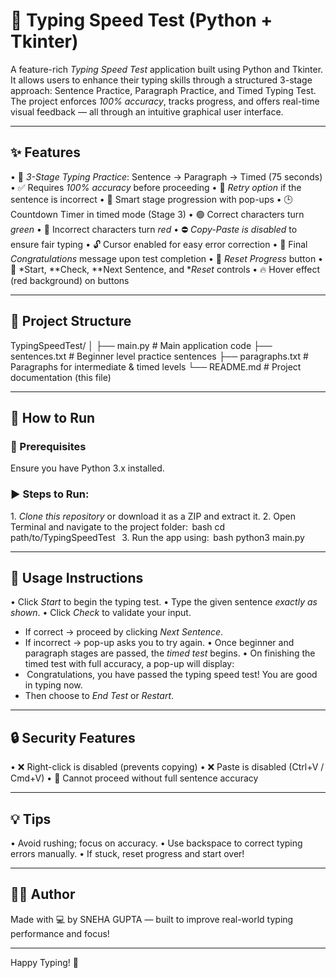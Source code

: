 # 🧠 Typing Speed Test (Python + Tkinter)

A feature-rich *Typing Speed Test* application built using Python and Tkinter. It allows users to enhance their typing skills through a structured 3-stage approach: Sentence Practice, Paragraph Practice, and Timed Typing Test. The project enforces *100% accuracy*, tracks progress, and offers real-time visual feedback — all through an intuitive graphical user interface.

---

## ✨ Features

•⁠  ⁠🎯 *3-Stage Typing Practice*: Sentence → Paragraph → Timed (75 seconds)
•⁠  ⁠✅ Requires *100% accuracy* before proceeding
•⁠  ⁠🔁 *Retry option* if the sentence is incorrect
•⁠  ⁠🧠 Smart stage progression with pop-ups
•⁠  ⁠🕒 Countdown Timer in timed mode (Stage 3)
•⁠  ⁠🟢 Correct characters turn *green*
•⁠  ⁠🔴 Incorrect characters turn *red*
•⁠  ⁠⛔ *Copy-Paste is disabled* to ensure fair typing
•⁠  ⁠🔓 Cursor enabled for easy error correction
•⁠  ⁠🎉 Final *Congratulations* message upon test completion
•⁠  ⁠🔄 *Reset Progress* button
•⁠  ⁠🧭 *Start, **Check, **Next Sentence, and **Reset* controls
•⁠  ⁠🔥 Hover effect (red background) on buttons

---

## 📁 Project Structure


TypingSpeedTest/
│
├── main.py             # Main application code
├── sentences.txt       # Beginner level practice sentences
├── paragraphs.txt      # Paragraphs for intermediate & timed levels
└── README.md           # Project documentation (this file)


---

## 🚀 How to Run

### 🧰 Prerequisites
Ensure you have Python 3.x installed.

### ▶️ Steps to Run:
1.⁠ ⁠*Clone this repository* or download it as a ZIP and extract it.
2.⁠ ⁠Open Terminal and navigate to the project folder:
   ⁠ bash
   cd path/to/TypingSpeedTest
    ⁠
3.⁠ ⁠Run the app using:
   ⁠ bash
   python3 main.py
    ⁠

---

## 📌 Usage Instructions

•⁠  ⁠Click *Start* to begin the typing test.
•⁠  ⁠Type the given sentence *exactly as shown*.
•⁠  ⁠Click *Check* to validate your input.
  - If correct → proceed by clicking *Next Sentence*.
  - If incorrect → pop-up asks you to try again.
•⁠  ⁠Once beginner and paragraph stages are passed, the *timed test* begins.
•⁠  ⁠On finishing the timed test with full accuracy, a pop-up will display:
  - ⁠ Congratulations, you have passed the typing speed test! You are good in typing now. ⁠
  - Then choose to *End Test* or *Restart*.

---

## 🔒 Security Features

•⁠  ⁠❌ Right-click is disabled (prevents copying)
•⁠  ⁠❌ Paste is disabled (Ctrl+V / Cmd+V)
•⁠  ⁠🚫 Cannot proceed without full sentence accuracy

---

## 💡 Tips

•⁠  ⁠Avoid rushing; focus on accuracy.
•⁠  ⁠Use backspace to correct typing errors manually.
•⁠  ⁠If stuck, reset progress and start over!

---

## 👩‍💻 Author

Made with 💻 by SNEHA GUPTA — built to improve real-world typing performance and focus!

---


Happy Typing! 🎉